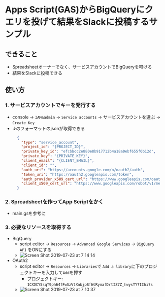 # Apps Script(GAS)からBigQueryにクエリを投げて結果をSlackに投稿するサンプル

## できること
  * Spreadsheetオーナーでなく、サービスアカウントでBigQueryを叩ける
  * 結果をSlackに投稿できる

## 使い方
### 1. サービスアカウントでキーを発行する
  * console → `IAM&admin` → `Service accounts` → サービスアカウントを選ぶ → `Create Key`
  * ↓のフォーマットのjsonが取得できる
    ```json
      {
        "type": "service_account",
        "project_id": "{PROJECT_ID}",
        "private_key_id": "efcbbcc2e880e8b917712b4a18a0ebf655f0b12d",
        "private_key": "{PRIVATE_KEY}",
        "client_email": "{CLIENT_EMAIL}",
        "client_id": "",
        "auth_uri": "https://accounts.google.com/o/oauth2/auth",
        "token_uri": "https://oauth2.googleapis.com/token",
        "auth_provider_x509_cert_url": "https://www.googleapis.com/oauth2/v1/certs",
        "client_x509_cert_url": "https://www.googleapis.com/robot/v1/metadata/x509/{YOUR_PROJECT_ID}%40appspot.gserviceaccount.com"
      }
    ```

### 2. Spreadsheetを作ってApp Scriptをかく
  * main.gsを参考に

### 3. 必要なリソースを取得する
  * BigQuery
    * script editor → `Resources` → `Advanced Google Services` → `BigQuery API` をONにする
    * ![Screen Shot 2019-07-23 at 7 14 14](https://user-images.githubusercontent.com/31527437/61668989-86de1600-ad19-11e9-9ec1-bae2d8512581.png)
  * OAuth2
    * script editor → `Resources` → `Libraries`で `Add a library`に下のプロジェクトキーを入力して`Add`を押す
      * プロジェクトキー: `1CXDCY5sqT9ph64fFwSzVtXnbjpSfWdRymafDrtIZ7Z_hwysTY7IIhi7s`
    * ![Screen Shot 2019-07-23 at 7 10 37](https://user-images.githubusercontent.com/31527437/61668983-83e32580-ad19-11e9-86a6-b5ba47b73ba9.png)

